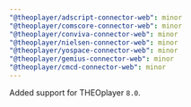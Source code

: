 ```yaml
---
"@theoplayer/adscript-connector-web": minor
"@theoplayer/comscore-connector-web": minor
"@theoplayer/conviva-connector-web": minor
"@theoplayer/nielsen-connector-web": minor
"@theoplayer/yospace-connector-web": minor
"@theoplayer/gemius-connector-web": minor
"@theoplayer/cmcd-connector-web": minor
---
```


Added support for THEOplayer `8.0`.
